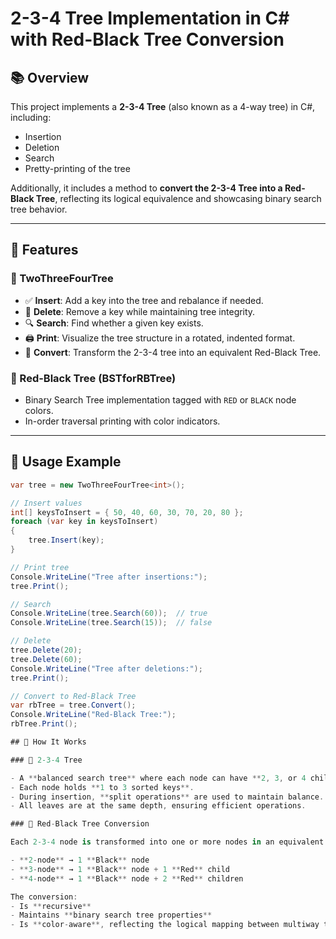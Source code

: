 # 2-3-4 Tree Implementation in C# with Red-Black Tree Conversion

## 📚 Overview

This project implements a **2-3-4 Tree** (also known as a 4-way tree) in C#, including:

- Insertion
- Deletion
- Search
- Pretty-printing of the tree

Additionally, it includes a method to **convert the 2-3-4 Tree into a Red-Black Tree**, reflecting its logical equivalence and showcasing binary search tree behavior.

---

## 🚀 Features

### 🌳 TwoThreeFourTree
- ✅ **Insert**: Add a key into the tree and rebalance if needed.
- 🧹 **Delete**: Remove a key while maintaining tree integrity.
- 🔍 **Search**: Find whether a given key exists.
- 🖨️ **Print**: Visualize the tree structure in a rotated, indented format.
- 🔄 **Convert**: Transform the 2-3-4 tree into an equivalent Red-Black Tree.

### 🌈 Red-Black Tree (BSTforRBTree)
- Binary Search Tree implementation tagged with `RED` or `BLACK` node colors.
- In-order traversal printing with color indicators.

---

## 🧪 Usage Example

```csharp
var tree = new TwoThreeFourTree<int>();

// Insert values
int[] keysToInsert = { 50, 40, 60, 30, 70, 20, 80 };
foreach (var key in keysToInsert)
{
    tree.Insert(key);
}

// Print tree
Console.WriteLine("Tree after insertions:");
tree.Print();

// Search
Console.WriteLine(tree.Search(60));  // true
Console.WriteLine(tree.Search(15));  // false

// Delete
tree.Delete(20);
tree.Delete(60);
Console.WriteLine("Tree after deletions:");
tree.Print();

// Convert to Red-Black Tree
var rbTree = tree.Convert();
Console.WriteLine("Red-Black Tree:");
rbTree.Print();

## 🧠 How It Works

### 📌 2-3-4 Tree

- A **balanced search tree** where each node can have **2, 3, or 4 children**.
- Each node holds **1 to 3 sorted keys**.
- During insertion, **split operations** are used to maintain balance.
- All leaves are at the same depth, ensuring efficient operations.

### 📌 Red-Black Tree Conversion

Each 2-3-4 node is transformed into one or more nodes in an equivalent **Red-Black Tree**:

- **2-node** → 1 **Black** node
- **3-node** → 1 **Black** node + 1 **Red** child
- **4-node** → 1 **Black** node + 2 **Red** children

The conversion:
- Is **recursive**
- Maintains **binary search tree properties**
- Is **color-aware**, reflecting the logical mapping between multiway trees and binary trees

